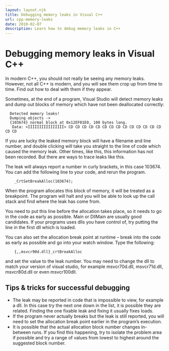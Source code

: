 ```yaml
---
layout: layout.njk
title: Debugging memory leaks in Visual C++
url: cpp-memory-leaks
date: 2010-02-07
description: Learn how to debug memory leaks in C++
---
```

# Debugging memory leaks in Visual C++

In modern C++, you should not really be seeing any memory leaks. However, not all C++ is modern, and you will see them crop up from time to time. Find out how to deal with them if they appear.

Sometimes, at the end of a program, Visual Studio will detect memory leaks and dump out blocks of memory which have not been deallocated correctly:

```
  Detected memory leaks!
  Dumping objects ->
  {103674} normal block at 0x12EF01E0, 100 bytes long.
   Data: <ÍÍÍÍÍÍÍÍÍÍÍÍÍÍÍÍ> CD CD CD CD CD CD CD CD CD CD CD CD CD CD CD CD
```

If you are lucky the leaked memory block will have a filename and line number, and double clicking will take you straight to the line of code which caused the memory leak. Other times, like this, this information has not been recorded. But there are ways to trace leaks like this.

The leak will always report a number in curly brackets, in this case 103674\. You can add the following line to your code, and rerun the program.

```
    _CrtSetBreakAlloc(103674);
```

When the program allocates this block of memory, it will be treated as a breakpoint. The program will halt and you will be able to look up the call stack and find where the leak has come from.

You need to put this line before the allocation takes place, so it needs to go in the code as early as possible. Main or DllMain are usually good candidates. If your programs uses dlls you have control of, try putting the line in the first dll which is loaded.

You can also set the allocation break point at runtime – break into the code as early as possible and go into your watch window. Type the following:

```
    {,,msvcr90d.dll}_crtBreakAlloc
```

and set the value to the leak number. You may need to change the dll to match your version of visual studio, for example msvcr70d.dll, msvcr71d.dll, msvcr80d.dll or even msvcr100dll.

## Tips & tricks for successful debugging

*   The leak may be reported in code that is impossible to view, for example a dll. In this case try the next one down in the list, it is possible they are related. Finding the one fixable leak and fixing it usually fixes loads.
*   If the program never actually breaks but the leak is still reported, you will need to set the allocation break point earlier in the program’s execution.
*   It is possible that the actual allocation block number changes in-between runs. If you find this happening, try to isolate the problem area if possible and try a range of values from lowest to highest around the suggested block number.
